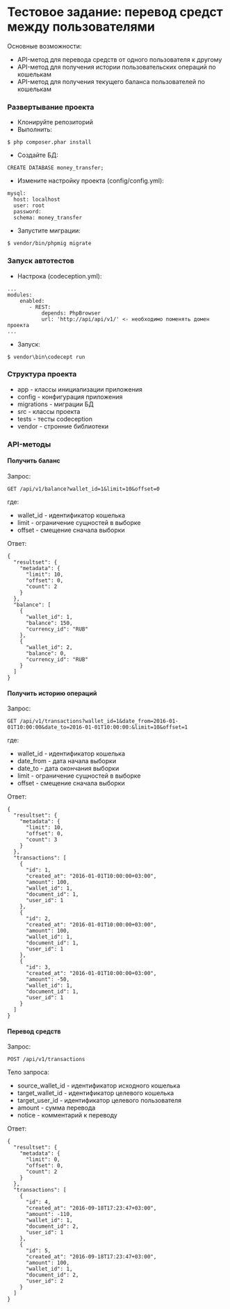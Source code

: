 # Тестовое задание: перевод средст между пользователями

Основные возможности:

 * API-метод для перевода средств от одного пользователя к другому
 * API-метод для получения истории пользовательских операций по кошелькам
 * API-метод для получения текущего баланса пользователей по кошелькам

### Развертывание проекта
* Клонируйте репозиторий
* Выполнить: 
```
$ php composer.phar install
```
* Создайте БД:
```
CREATE DATABASE money_transfer;
```
* Измените настройку проекта (config/config.yml):
```
mysql:
  host: localhost
  user: root
  password:
  schema: money_transfer
```
* Запустите миграции:
```
$ vendor/bin/phpmig migrate
```
### Запуск автотестов
* Настрока (codeception.yml):
```
...
modules:
    enabled:
       - REST:
           depends: PhpBrowser
           url: 'http://api/api/v1/' <- необходимо поменять домен проекта
...           
```
* Запуск:
```
$ vendor\bin\codecept run
```
### Структура проекта
* app - классы инициализации приложения
* config - конфигурация приложения
* migrations - миграции БД
* src - классы проекта
* tests - тесты codeception
* vendor - стронние библиотеки

### API-методы
#### Получить баланс
Запрос:
```
GET /api/v1/balance?wallet_id=1&limit=10&offset=0
```
где:
* wallet_id - идентификатор кошелька
* limit - ограничение сущностей в выборке
* offset - смещение сначала выборки

Ответ:
```
{
  "resultset": {
    "metadata": {
      "limit": 10,
      "offset": 0,
      "count": 2
    }
  },
  "balance": [
    {
      "wallet_id": 1,
      "balance": 150,
      "currency_id": "RUB"
    },
    {
      "wallet_id": 2,
      "balance": 0,
      "currency_id": "RUB"
    }
  ]
}
```
#### Получить историю операций
Запрос:
```
GET /api/v1/transactions?wallet_id=1&date_from=2016-01-01T10:00:00&date_to=2016-01-01T10:00:00:&limit=10&offset=1
```
где:
* wallet_id - идентификатор кошелька
* date_from - дата начала выборки
* date_to - дата окончания выборки
* limit - ограничение сущностей в выборке
* offset - смещение сначала выборки

Ответ:
```
{
  "resultset": {
    "metadata": {
      "limit": 10,
      "offset": 0,
      "count": 3
    }
  },
  "transactions": [
    {
      "id": 1,
      "created_at": "2016-01-01T10:00:00+03:00",
      "amount": 100,
      "wallet_id": 1,
      "document_id": 1,
      "user_id": 1
    },
    {
      "id": 2,
      "created_at": "2016-01-01T10:00:00+03:00",
      "amount": 100,
      "wallet_id": 1,
      "document_id": 1,
      "user_id": 1
    },
    {
      "id": 3,
      "created_at": "2016-01-01T10:00:00+03:00",
      "amount": -50,
      "wallet_id": 1,
      "document_id": 1,
      "user_id": 1
    }
  ]
}
```
#### Перевод средств
Запрос:
```
POST /api/v1/transactions
```
Тело запроса:
* source_wallet_id - идентификатор исходного кошелька
* target_wallet_id - идентификатор целевого кошелька
* target_user_id - идентификатор целевого пользователя
* amount - сумма перевода
* notice - комментарий к переводу

Ответ:
```
{
  "resultset": {
    "metadata": {
      "limit": 0,
      "offset": 0,
      "count": 2
    }
  },
  "transactions": [
    {
      "id": 4,
      "created_at": "2016-09-18T17:23:47+03:00",
      "amount": -110,
      "wallet_id": 1,
      "document_id": 2,
      "user_id": 1
    },
    {
      "id": 5,
      "created_at": "2016-09-18T17:23:47+03:00",
      "amount": 100,
      "wallet_id": 1,
      "document_id": 2,
      "user_id": 2
    }
  ]
}
```
